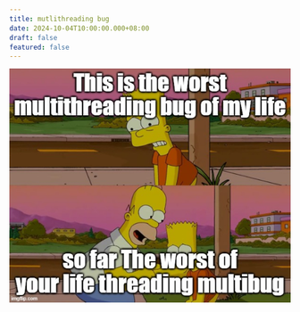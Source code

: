 ```yaml
---
title: mutlithreading bug
date: 2024-10-04T10:00:00.000+08:00
draft: false
featured: false
---
```



![> This is the worst multithrading bug of my life \n > so far The worst of your life threading multibug](img/threadmultibug.png "How it feels to convert a single-threaded function into a multithreaded one")
